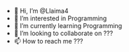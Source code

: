 - 👋 Hi, I’m @Llaima4
- 👀 I’m interested in Programming
- 🌱 I’m currently learning Programming
- 💞️ I’m looking to collaborate on ???
- 📫 How to reach me ???

<!---
Llaima4/Llaima4 is a ✨ special ✨ repository because its `README.md` (this file) appears on your GitHub profile.
You can click the Preview link to take a look at your changes.
--->
